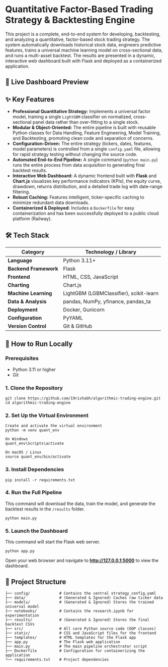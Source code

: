 # Quantitative Factor-Based Trading Strategy & Backtesting Engine

This project is a complete, end-to-end system for developing, backtesting, and analyzing a quantitative, factor-based stock trading strategy. The system automatically downloads historical stock data, engineers predictive features, trains a universal machine learning model on cross-sectional data, and runs a multi-asset backtest. The results are presented in a dynamic, interactive web dashboard built with Flask and deployed as a containerized application.

## 📸 Live Dashboard Preview


## ✨ Key Features

* **Professional Quantitative Strategy:** Implements a universal factor model, training a single `LightGBM` classifier on normalized, cross-sectional panel data rather than over-fitting to a single stock.
* **Modular & Object-Oriented:** The entire pipeline is built with reusable Python classes for Data Handling, Feature Engineering, Model Training, and Backtesting, promoting clean code and separation of concerns.
* **Configuration-Driven:** The entire strategy (tickers, dates, features, model parameters) is controlled from a single `config.yaml` file, allowing for rapid strategy testing without changing the source code.
* **Automated End-to-End Pipeline:** A single command (`python main.py`) runs the entire process from data acquisition to generating final backtest results.
* **Interactive Web Dashboard:** A dynamic frontend built with **Flask** and **Chart.js** visualizes key performance indicators (KPIs), the equity curve, drawdown, returns distribution, and a detailed trade log with date-range filtering.
* **Robust Caching:** Features intelligent, ticker-specific caching to minimize redundant data downloads.
* **Containerized & Deployed:** Includes a `Dockerfile` for easy containerization and has been successfully deployed to a public cloud platform (Railway).

## 🛠️ Tech Stack

| Category | Technology / Library |
| ----- | ----- |
| **Language** | Python 3.11+ |
| **Backend Framework** | Flask |
| **Frontend** | HTML, CSS, JavaScript |
| **Charting** | Chart.js |
| **Machine Learning** | LightGBM (LGBMClassifier), scikit-learn |
| **Data & Analysis** | pandas, NumPy, yfinance, pandas_ta |
| **Deployment** | Docker, Gunicorn |
| **Configuration** | PyYAML |
| **Version Control** | Git & GitHub |

## 🚀 How to Run Locally

### Prerequisites
* Python 3.11 or higher
* Git

### 1. Clone the Repository
```
git clone https://github.com/19rishabh/algorithmic-trading-engine.git
cd algorithmic-trading-engine
```

### 2. Set Up the Virtual Environment
```
Create and activate the virtual environment
python -m venv quant_env

On Windows
quant_env\Scripts\activate

On macOS / Linux
source quant_env/bin/activate
```

### 3. Install Dependencies
```
pip install -r requirements.txt
```

### 4. Run the Full Pipeline
This command will download the data, train the model, and generate the backtest results in the `/results` folder.
```
python main.py
```

### 5. Launch the Dashboard
This command will start the Flask web server.
```
python app.py
```

Open your web browser and navigate to **http://127.0.0.1:5000** to view the dashboard.

## 📂 Project Structure
```
├── config/             # Contains the central strategy_config.yaml
├── data/               # (Generated & Ignored) Caches raw ticker data
├── models/             # (Generated & Ignored) Stores the trained universal model
├── notebooks/          # Contains the research.ipynb for experimentation
├── results/            # (Generated & Ignored) Stores the final backtest CSVs
├── src/                # All core Python source code (OOP classes)
├── static/             # CSS and JavaScript files for the frontend
├── templates/          # HTML templates for the Flask app
├── app.py              # The Flask web application
├── main.py             # The main pipeline orchestrator script
├── Dockerfile          # Configuration for containerizing the application
└── requirements.txt    # Project dependencies
```
